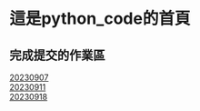 # 這是python_code的首頁

## 完成提交的作業區

[20230907](https://github.com/Kimi-Hsueh/20230907-homework)<br>
[20230911](./20230911/)<br>
[20230918]()